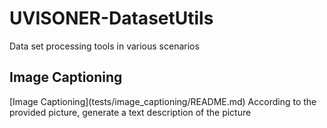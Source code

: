 <H1> UVISONER-DatasetUtils</H1>
Data set processing tools in various scenarios

<H2>Image Captioning</H2>
[Image Captioning](tests/image_captioning/README.md)  
According to the provided picture, generate a text description of the picture


